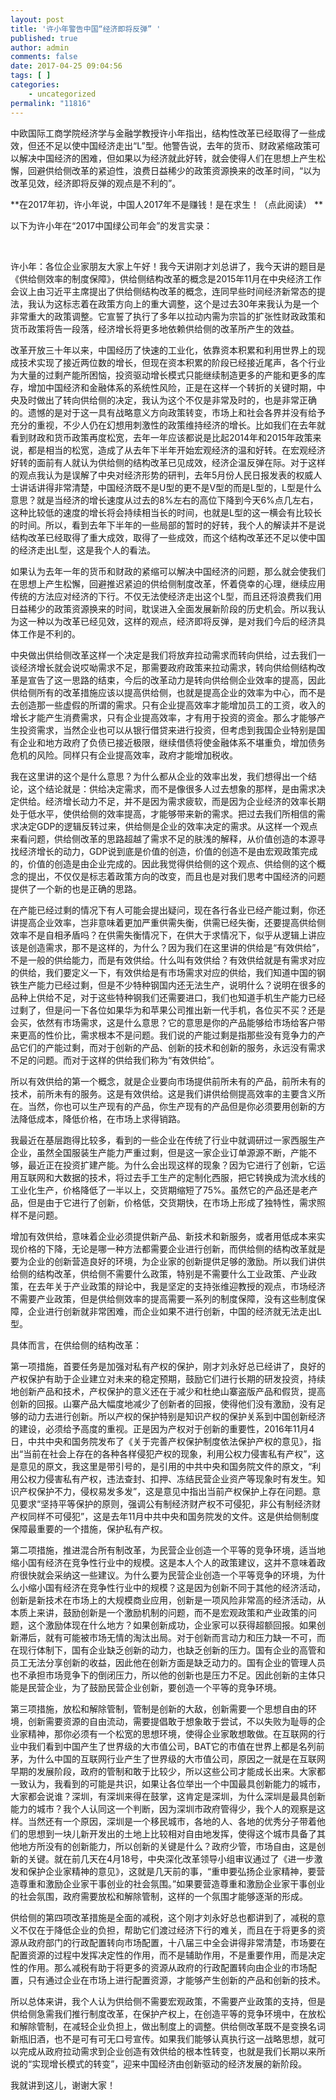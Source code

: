 ```yaml
---
layout: post
title: '许小年警告中国“经济即将反弹” '
published: true
author: admin
comments: false
date: 2017-04-25 09:04:56
tags: [ ]
categories:
    - uncategorized
permalink: "11816"
---
```

中欧国际工商学院经济学与金融学教授许小年指出，结构性改革已经取得了一些成效，但还不足以使中国经济走出“L”型。他警告说，去年的货币、财政紧缩政策可以解决中国经济的困难，但如果以为经济就此好转，就会使得人们在思想上产生松懈，回避供给侧改革的紧迫性，浪费日益稀少的政策资源换来的改革时间，“以为改革见效，经济即将反弹的观点是不利的”。

**在2017年初，许小年说，中国人2017年不是赚钱！是在求生！（点此阅读） **

以下为许小年在“2017中国绿公司年会”的发言实录：

 

许小年：各位企业家朋友大家上午好！我今天讲刚才刘总讲了，我今天讲的题目是《供给侧效率的制度保障》，供给侧结构改革的概念是2015年11月在中央经济工作会议上由习近平主席提出了供给侧结构改革的概念，连同早些时间经济新常态的提法，我认为这标志着在政策方向上的重大调整，这个是过去30年来我认为是一个非常重大的政策调整。它宣誓了执行了多年以拉动内需为宗旨的扩张性财政政策和货币政策将告一段落，经济增长将更多地依赖供给侧的改革所产生的效益。

改革开放三十年以来，中国经历了快速的工业化，依靠资本积累和利用世界上的现成技术实现了接近两位数的增长，但现在资本积累的阶段已经接近尾声，各个行业为大量的过剩产能所困恼，投资驱动增长模式只能继续制造更多的产能和更多的库存，增加中国经济和金融体系的系统性风险，正是在这样一个转折的关键时期，中央及时做出了转向供给侧的决定，我认为这个不仅是非常及时的，也是非常正确的。遗憾的是对于这一具有战略意义方向政策转变，市场上和社会各界并没有给予充分的重视，不少人仍在幻想用刺激性的政策维持经济的增长。比如我们在去年就看到财政和货币政策再度松宽，去年一年应该都说是比起2014年和2015年政策来说，都是相当的松宽，造成了从去年下半年开始宏观经济的温和好转。在宏观经济好转的面前有人就认为供给侧的结构改革已见成效，经济企温反弹在际。对于这样的观点我认为是误解了中央对经济形势的研判，去年5月份人民日报发表的权威人士讲话讲得非常清楚，中国经济既不是U型的更不是V型的而是L型的，L型是什么意思？就是当经济的增长速度从过去的8%左右的高位下降到今天6%点几左右，这种比较低的速度的增长将会持续相当长的时间，也就是L型的这一横会有比较长的时间。所以，看到去年下半年的一些局部的暂时的好转，我个人的解读并不是说结构改革已经取得了重大成效，取得了一些成效，而这个结构改革还不足以使中国的经济走出L型，这是我个人的看法。




如果认为去年一年的货币和财政的紧缩可以解决中国经济的问题，那么就会使我们在思想上产生松懈，回避推迟紧迫的供给侧制度改革，怀着侥幸的心理，继续应用传统的方法应对经济的下行。不仅无法使经济走出这个L型，而且还将浪费我们用日益稀少的政策资源换来的时间，耽误进入全面发展新阶段的历史机会。所以我认为这一种以为改革已经见效，这样的观点，经济即将反弹，是对我们今后的经济具体工作是不利的。

中央做出供给侧改革这样一个决定是我们将放弃拉动需求而转向供给，过去我们一谈经济增长就会说哎呦需求不足，那需要政府政策来拉动需求，转向供给侧结构改革是宣告了这一思路的结束，今后的改革动力是转向供给侧企业效率的提高，因此供给侧所有的改革措施应该以提高供给侧，也就是提高企业的效率为中心，而不是去创造那一些虚假的所谓的需求。只有企业提高效率才能增加员工的工资，收入的增长才能产生消费需求，只有企业提高效率，才有用于投资的资金。那么才能够产生投资需求，当然企业也可以从银行借贷来进行投资，但考虑到我国企业特别是国有企业和地方政府了负债已接近极限，继续借债将使金融体系不堪重负，增加债务危机的风险。同样只有企业提高效率，政府才能增加税收。

我在这里讲的这个是什么意思？为什么都从企业的效率出发，我们想得出一个结论，这个结论就是：供给决定需求，而不是像很多人过去想象的那样，是由需求决定供给。经济增长动力不足，并不是因为需求疲软，而是因为企业经济的效率长期处于低水平，使供给侧的效率提高，才能够带来新的需求。把过去我们所相信的需求决定GDP的逻辑反转过来，供给侧是企业的效率决定的需求。从这样一个观点来看问题，供给侧改革的思路超越了需求不足的肤浅的解释，从价值创造的本源寻找经济增长的动力，GDP说到底是价值的创造，价值的创造不是由宏观政策完成的，价值的创造是由企业完成的。因此我觉得供给侧的这个观点、供给侧的这个概念的提出，不仅仅是标志着政策方向的改变，而且也是对我们思考中国经济的问题提供了一个新的也是正确的思路。

在产能已经过剩的情况下有人可能会提出疑问，现在各行各业已经产能过剩，你还讲提高企业效率，岂非意味着更加严重供需失衡，供需已经失衡，还要提高供给侧效率不是自相矛盾吗？在供需失衡情况下，在供大于求情况下，似乎从逻辑上讲应该是创造需求，那不是这样的，为什么？因为我们在这里讲的供给是“有效供给”，不是一般的供给能力，而是有效供给。什么叫有效供给？有效供给就是有需求对应的供给，我们要定义一下，有效供给是有市场需求对应的供给，我们知道中国的钢铁生产能力已经过剩，但是不少特种钢国内还无法生产，说明什么？说明在很多的品种上供给不足，对于这些特种钢我们还需要进口，我们也知道手机生产能力已经过剩了，但是问一下各位如果华为和苹果公司推出新一代手机，各位买不买？还是会买，依然有市场需求，这是什么意思？它的意思是你的产品能够给市场给客户带来更高的性价比，需求根本不是问题。我们说的产能过剩是指那些没有竞争力的产品它们的产能过剩，而对于创新的产品、创新的技术和创新的服务，永远没有需求不足的问题。而对于这样的供给我们称为“有效供给”。




所以有效供给的第一个概念，就是企业要向市场提供前所未有的产品，前所未有的技术，前所未有的服务。这是有效供给。这是我们讲供给侧提高效率的主要含义所在。当然，你也可以生产现有的产品，你生产现有的产品但是你必须要用创新的方法降低成本，降低价格，在市场上求得销路。

我最近在基层跑得比较多，看到的一些企业在传统了行业中就调研过一家西服生产企业，虽然全国服装生产能力严重过剩，但是这一家企业订单源源不断，产能不够，最近正在投资扩建产能。为什么会出现这样的现象？因为它进行了创新，它运用互联网和大数据的技术，将过去手工生产的定制化西服，把它转换成为流水线的工业化生产，价格降低了一半以上，交货期缩短了75%。虽然它的产品还是老产品，但是由于它进行了创新，价格低，交货期快，在市场上形成了独特性，需求照样不是问题。

增加有效供给，意味着企业必须提供新产品、新技术和新服务，或者用低成本来实现价格的下降，无论是哪一种方法都需要企业进行创新，而供给侧的结构改革就是要为企业的创新营造良好的环境，为企业家的创新提供足够的激励。所以我们讲供给侧的结构改革，供给侧不需要什么政策，特别是不需要什么工业政策、产业政策，在去年关于产业政策的辩论中，我是坚定的支持张维迎教授的观点，市场经济不需要产业政策，但是供给侧效率的提高需要一系列的制度保障，没有这些制度保障，企业进行创新就非常困难，而企业如果不进行创新，中国的经济就无法走出L型。

具体而言，在供给侧的结构改革：

第一项措施，首要任务是加强对私有产权的保护，刚才刘永好总已经讲了，良好的产权保护有助于企业建立对未来的稳定预期，鼓励它们进行长期的研发投资，持续地创新产品和技术，产权保护的意义还在于减少和杜绝山寨盗版产品和假货，提高创新的回报。山寨产品大幅度地减少了创新者的回报，使得他们没有激励，没有足够的动力去进行创新。所以产权的保护特别是知识产权的保护关系到中国创新经济的建设，必须给予高度的重视。正是因为产权对于创新的重要性，2016年11月4日，中共中央和国务院发布了《关于完善产权保护制度依法保护产权的意见》，指出“当前在社会上存在的各种各样侵犯产权的现象，利用公权力侵害私有产权”，这是意见的原文，我这里是带引号的，是引用的中共中央和国务院文件的原文，“利用公权力侵害私有产权，违法查封、扣押、冻结民营企业资产等现象时有发生。知识产权保护不力，侵权易发多发”，这是意见中指出当前产权保护上存在问题。意见要求“坚持平等保护的原则，强调公有制经济财产权不可侵犯，非公有制经济财产权同样不可侵犯”，这是去年11月中共中央和国务院发的文件。这是供给侧制度保障最重要的一个措施，保护私有产权。

第二项措施，推进混合所有制改革，为民营企业创造一个平等的竞争环境，适当地缩小国有经济在竞争性行业中的规模。这是本人个人的政策建议，这并不意味着政府很快就会采纳这一些建议。为什么要为民营企业创造一个平等竞争的环境，为什么小缩小国有经济在竞争性行业中的规模？这是因为创新不同于其他的经济活动，创新是新技术在市场上的大规模商业应用，创新是一项风险非常高的经济活动，从本质上来讲，鼓励创新是一个激励机制的问题，而不是宏观政策和产业政策的问题，这个激励体现在什么地方？如果创新成功，企业家可以获得超额回报。如果创新滞后，就有可能被市场无情的淘汰出局。对于创新而言动力和压力缺一不可，而在现行体制下，国有企业缺乏创新的动力，也缺乏创新的压力。国有企业的高管和员工无法分享创新的收益，因此他在创新方面是缺乏动力的。国有企业的管理人员也不承担市场竞争下的倒闭压力，所以他的创新也是压力不足。因此创新的主体只能是民营企业，为了鼓励民营企业创新，要创造一个平等的竞争环境。




第三项措施，放松和解除管制，管制是创新的大敌，创新需要一个思想自由的环境，创新需要资源的自由流动，需要提倡敢于想象敢于尝试，不以失败为耻辱的企业家精神，那你必须有一个松宽的思想环境，使得企业家敢想敢做。在互联网的行业中我们看到中国产生了世界级的大市值公司，BAT它的市值在世界上都是名列前茅，为什么中国的互联网行业产生了世界级的大市值公司，原因之一就是在互联网早期的发展阶段，政府的管制和敢于比较少，所以这些公司才能成长出来。大家都一致认为，我看到的可能是共识，如果让各位举出一个中国最具创新能力的城市，大家都会说谁？深圳，有深圳来得在鼓掌，这肯定是深圳，为什么深圳是最具创新能力的城市？我个人认同这一个判断，因为深圳市政府管得少，我个人的观察是这样。当然还有一个原因，深圳是一个移民城市，各地的人、各地的优秀分子带着他们的思想到一块儿新开发出的土地上比较相对自由地发挥，使得这个城市具备了其他地方所没有的创新能力，所以创新的关键是什么？政府少管，市场自由，这是创新的关键。就在前几天在4月18号，中央深化改革领导小组审议通过了《进一步激发和保护企业家精神的意见》，这就是几天前的事，“重申要弘扬企业家精神，要营造尊重和激励企业家干事创业的社会氛围。”如果要营造尊重和激励企业家干事创业的社会氛围，政府需要放松和解除管制，这样的一个氛围才能够逐渐的形成。

供给侧的第四项改革措施是全面的减税，这个刚才刘永好总也都讲到了，减税的意义不仅在于降低企业的负担，帮助它们渡过经济下行的难关，而且在于将更多的资源从政府部门的行政配置转向市场配置，十八届三中全会讲得非常清楚，市场要在配置资源的过程中发挥决定性的作用，而不是辅助作用，不是重要作用，而是决定性的作用。那么减税有助于将更多的资源从政府的行政配置转向由企业的市场配置，只有通过企业在市场上进行配置资源，才能够产生创新的产品和创新的技术。

所以总体来讲，我个人认为供给侧不需要宏观政策，不需要产业政策的支持，但是供给侧急需我们推行制度改革，在保护产权上，在创造平等的竞争环境中，在放松和解除管制，在减轻企业负担上，做出制度上的调整。供给侧改革既不是变换名词新瓶旧酒，也不是可有可无口号宣传。如果我们能够认真执行这一战略思想，就可以完成从政府拉动需求到企业创造有效供给的根本性转变，也就是我们长期以来所说的“实现增长模式的转变”，迎来中国经济由创新驱动的经济发展的新阶段。

我就讲到这儿，谢谢大家！